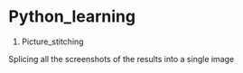 # Python_learning
  1. Picture_stitching
  
  Splicing all the screenshots of the results into a single image

